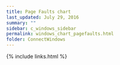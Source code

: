 ```yaml
---
title: Page Faults chart
last_updated: July 29, 2016
summary: ""
sidebar: c_windows_sidebar
permalink: windows_chart_pagefaults.html
folder: ConnectWindows
---
```





{% include links.html %}
